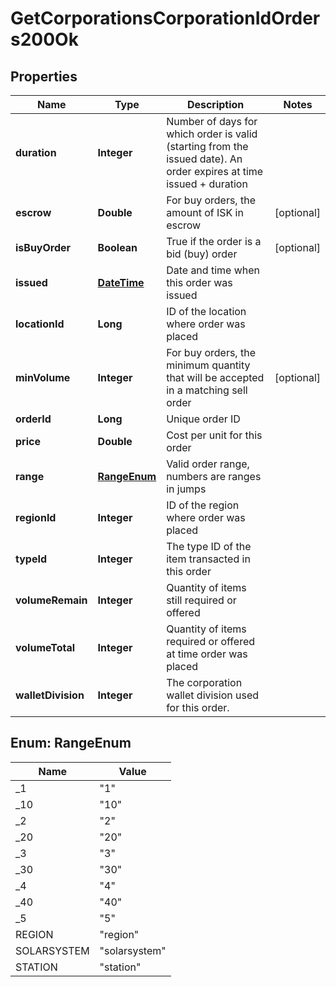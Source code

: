 
# GetCorporationsCorporationIdOrders200Ok

## Properties
Name | Type | Description | Notes
------------ | ------------- | ------------- | -------------
**duration** | **Integer** | Number of days for which order is valid (starting from the issued date). An order expires at time issued + duration | 
**escrow** | **Double** | For buy orders, the amount of ISK in escrow |  [optional]
**isBuyOrder** | **Boolean** | True if the order is a bid (buy) order |  [optional]
**issued** | [**DateTime**](DateTime.md) | Date and time when this order was issued | 
**locationId** | **Long** | ID of the location where order was placed | 
**minVolume** | **Integer** | For buy orders, the minimum quantity that will be accepted in a matching sell order |  [optional]
**orderId** | **Long** | Unique order ID | 
**price** | **Double** | Cost per unit for this order | 
**range** | [**RangeEnum**](#RangeEnum) | Valid order range, numbers are ranges in jumps | 
**regionId** | **Integer** | ID of the region where order was placed | 
**typeId** | **Integer** | The type ID of the item transacted in this order | 
**volumeRemain** | **Integer** | Quantity of items still required or offered | 
**volumeTotal** | **Integer** | Quantity of items required or offered at time order was placed | 
**walletDivision** | **Integer** | The corporation wallet division used for this order. | 


<a name="RangeEnum"></a>
## Enum: RangeEnum
Name | Value
---- | -----
_1 | &quot;1&quot;
_10 | &quot;10&quot;
_2 | &quot;2&quot;
_20 | &quot;20&quot;
_3 | &quot;3&quot;
_30 | &quot;30&quot;
_4 | &quot;4&quot;
_40 | &quot;40&quot;
_5 | &quot;5&quot;
REGION | &quot;region&quot;
SOLARSYSTEM | &quot;solarsystem&quot;
STATION | &quot;station&quot;



